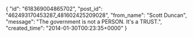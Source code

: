  {
   "id": "618369004865702",
   "post_id": "462493170453287_481602425209028",
   "from_name": "Scott Duncan",
   "message": "The government is not a PERSON. It's a TRUST.",
   "created_time": "2014-01-30T00:23:35+0000"
 }

